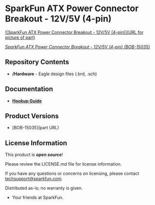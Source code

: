 SparkFun ATX Power Connector Breakout - 12V/5V (4-pin)
========================================

[![SparkFun ATX Power Connector Breakout - 12V/5V (4-pin)](URL for picture of part)]()

[*SparkFun ATX Power Connector Breakout - 12V/5V (4-pin) (BOB-15035)*](https://www.sparkfun.com/products/15035)

<Basic description of the part.>

Repository Contents
-------------------

* **/Hardware** - Eagle design files (.brd, .sch)

Documentation
-------------------

* **[Hookup Guide](https://learn.sparkfun.com/tutorials/atx-power-connector-4-pin-breakout-hookup-guides)**

Product Versions
----------------
* [BOB-15035](part URL)


License Information
-------------------

This product is _**open source**_! 

Please review the LICENSE.md file for license information. 

If you have any questions or concerns on licensing, please contact techsupport@sparkfun.com.

Distributed as-is; no warranty is given.

- Your friends at SparkFun.

_<COLLABORATION CREDIT>_
